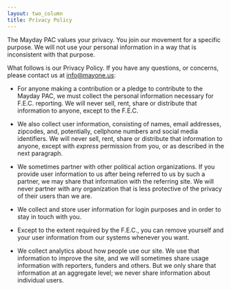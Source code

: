 ```yaml
---
layout: two_column
title: Privacy Policy
---
```


<style>
.entry-content { padding-top: 50px; }
</style>

The Mayday PAC values your privacy. You join our movement for a specific
purpose. We will not use your personal information in a way that is
inconsistent with that purpose.

What follows is our Privacy Policy. If you have any questions, or concerns,
please contact us at info@mayone.us:

* For anyone making a contribution or a pledge to contribute to the Mayday PAC,
we must collect the personal information necessary for F.E.C. reporting. We
will never sell, rent, share or distribute that information to anyone, except
to the F.E.C.

* We also collect user information, consisting of names, email addresses,
zipcodes, and, potentially, cellphone numbers and social media identifiers.
We will never sell, rent, share or distribute that information to anyone,
except with *express* permission from you, or as described in the next
paragraph.

* We sometimes partner with other political action organizations. If you
provide user information to us after being referred to us by such a partner,
we may share that information with the referring site. We will never partner
with any organization that is less protective of the privacy of their users
than we are.

* We collect and store user information for login purposes and in order to stay
in touch with you.

* Except to the extent required by the F.E.C., you can remove yourself and your
user information from our systems whenever you want.

* We collect analytics about how people use our site. We use that information
to improve the site, and we will sometimes share usage information with
reporters, funders and others. But we only share that information at an
aggregate level; we never share information about individual users.
